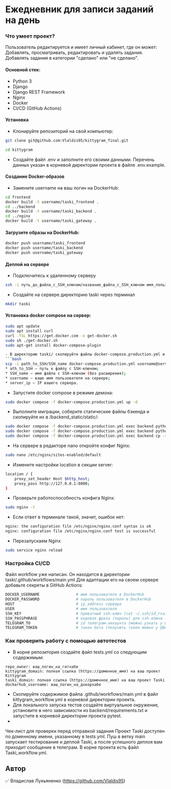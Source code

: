# Ежедневник для записи заданий на день
### Что умеет проект?
Пользователь редактируется и имеет личный кабинет, где он может:
Добавлять, просматривать, редактировать и удалять задания.
Добавлять задания в категории "сделано" или "не сделано".

#### Основной стек:
- Python 3
- Django
- Django REST Framework
- Nginx
- Docker
- CI/CD (GitHub Actions)

#### Установка
- Клонируйте репозиторий на свой компьютер:
```bash
git clone git@github.com:Vlaldis95/kittygram_final.git
```
```bash
cd kittygram
```
- Создайте файл .env и заполните его своими данными. Перечень данных указан в корневой директории проекта в файле .env.example.

#### Создание Docker-образов
- Замените username на ваш логин на DockerHub:
```bash
cd frontend
docker build -t username/taski_frontend .
cd ../backend
docker build -t username/taski_backend .
cd ../nginx
docker build -t username/taski_gateway .
```
#### Загрузите образы на DockerHub:
```bash
docker push username/taski_frontend
docker push username/taski_backend
docker push username/taski_gateway
```
#### Деплой на сервере

- Подключитесь к удаленному серверу
```bash
ssh -i путь_до_файла_с_SSH_ключом/название_файла_с_SSH_ключом имя_пользователя@ip_адрес_сервера
```
- Создайте на сервере директорию taski через терминал
```bash
mkdir taski
```
#### Установка docker compose на сервер:
```bash
sudo apt update
sudo apt install curl
curl -fSL https://get.docker.com -o get-docker.sh
sudo sh ./get-docker.sh
sudo apt-get install docker-compose-plugin

- В директорию taski/ скопируйте файлы docker-compose.production.yml и .env:
```bash
scp -i path_to_SSH/SSH_name docker-compose.production.yml username@server_ip:/home/username/taski/docker-compose.production.yml
* ath_to_SSH — путь к файлу с SSH-ключом;
* SSH_name — имя файла с SSH-ключом (без расширения);
* username — ваше имя пользователя на сервере;
* server_ip — IP вашего сервера.
```
- Запустите docker compose в режиме демона:
```bash
sudo docker compose -f docker-compose.production.yml up -d
```
- Выполните миграции, соберите статические файлы бэкенда и скопируйте их в /backend_static/static/:
``` bash
sudo docker compose -f docker-compose.production.yml exec backend python manage.py migrate
sudo docker compose -f docker-compose.production.yml exec backend python manage.py collectstatic
sudo docker compose -f docker-compose.production.yml exec backend cp -r /app/collected_static/. /backend_static/static/
```
- На сервере в редакторе nano откройте конфиг Nginx:
```bash
sudo nano /etc/nginx/sites-enabled/default
```
- Измените настройки location в секции server:
```bash
location / {
    proxy_set_header Host $http_host;
    proxy_pass http://127.0.0.1:8000;
}
```
- Проверьте работоспособность конфига Nginx:
```bash
sudo nginx -t
```
- Если ответ в терминале такой, значит, ошибок нет:
```bash
nginx: the configuration file /etc/nginx/nginx.conf syntax is ok
nginx: configuration file /etc/nginx/nginx.conf test is successful
```
- Перезапускаем Nginx
```bash
sudo service nginx reload
```
### Настройка CI/CD
Файл workflow уже написан. Он находится в директории taski/.github/workflows/main.yml
Для адаптации его на своем сервере добавьте секреты в GitHub Actions:
```bash
DOCKER_USERNAME                # имя пользователя в DockerHub
DOCKER_PASSWORD                # пароль пользователя в DockerHub
HOST                           # ip_address сервера
USER                           # имя пользователя
SSH_KEY                        # приватный ssh-ключ (cat ~/.ssh/id_rsa)
SSH_PASSPHRASE                 # кодовая фраза (пароль) для ssh-ключа
TELEGRAM_TO                    # id телеграм-аккаунта (можно узнать у @userinfobot, команда /start)
TELEGRAM_TOKEN                 # токен бота (получить токен можно у @BotFather, /token, имя бота)
```

### Как проверить работу с помощью автотестов
- В корне репозитория создайте файл tests.yml со следующим содержимым:
```
repo_owner: ваш_логин_на_гитхабе
kittygram_domain: полная ссылка (https://доменное_имя) на ваш проект Kittygram
taski_domain: полная ссылка (https://доменное_имя) на ваш проект Taski
dockerhub_username: ваш_логин_на_докерхабе
```
- Скопируйте содержимое файла .github/workflows/main.yml в файл kittygram_workflow.yml в корневой директории проекта.
- Для локального запуска тестов создайте виртуальное окружение, установите в него зависимости из backend/requirements.txt и запустите в корневой директории проекта pytest.
- 
Чек-лист для проверки перед отправкой задания
Проект Taski доступен по доменному имени, указанному в tests.yml.
Пуш в ветку main запускает тестирование и деплой Taski, а после успешного деплоя вам приходит сообщение в телеграм.
В корне проекта есть файл Taski_workflow.yml.

## Автор
:white_check_mark: Владислав Лукьяненко (https://github.com/Vlaldis95)
